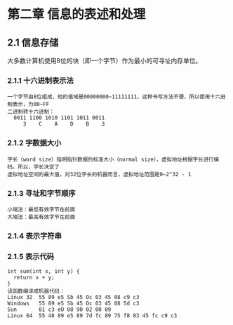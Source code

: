 # 第二章 信息的表述和处理
## 2.1 信息存储  
  大多数计算机使用8位的块（即一个字节）作为最小的可寻址内存单位。
  ### 2.1.1 十六进制表示法  
    一个字节由8位组成，他的值域是00000000~11111111，这种书写方法不便，所以使用十六进制表示，为00~FF  
    二进制转十六进制：  
      0011 1100 1010 1101 1011 0011  
         3    C    A    D    B    3
  ### 2.1.2 字数据大小
    字长（word size）指明指针数据的标准大小（normal size），虚拟地址根据字长进行编码。所以，字长决定了  
    虚拟地址空间的最大值。对32位字长的机器而言，虚拟地址范围是0~2^32 - 1
  ### 2.1.3 寻址和字节顺序
    小端法：最低有效字节在前面
    大端法：最高有效字节在前面
  ### 2.1.4 表示字符串
  ### 2.1.5 表示代码
    int sum(int x, int y) {
      return x + y;
    }
    该函数编译成机器代码：
    Linux 32  55 89 e5 Sb 45 Oc 03 45 08 c9 c3
    Windows   55 89 e5 Sb 45 Oc 03 45 08 5d c3
    Sun       81 c3 eO 08 90 02 00 09
    Linux 64  55 48 89 e5 89 7d fc 89 75 f8 03 45 fc c9 c3